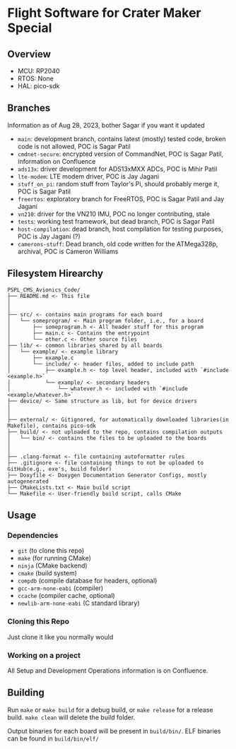 # Flight Software for Crater Maker Special

## Overview

- MCU: RP2040
- RTOS: None
- HAL: pico-sdk

## Branches

Information as of Aug 28, 2023, bother Sagar if you want it updated

- `main`: development branch, contains latest (mostly) tested code, broken code is not allowed, POC is Sagar Patil
- `cmdnet-secure`: encrypted version of CommandNet, POC is Sagar Patil, information on Confluence
- `ads13x`: driver development for ADS13xMXX ADCs, POC is Mihir Patil
- `lte-modem`: LTE modem driver, POC is Jay Jagani
- `stuff_on_pi`: random stuff from Taylor's Pi, should probably merge it, POC is Sagar Patil
- `freertos`: exploratory branch for FreeRTOS, POC is Sagar Patil and Jay Jagani
- `vn210`: driver for the VN210 IMU, POC no longer contributing, stale
- `tests`: working test framework, but dead branch, POC is Sagar Patil
- `host-compilation`: dead branch, host compilation for testing purposes, POC is Jay Jagani (?)
- `camerons-stuff`: Dead branch, old code written for the ATMega328p, archival, POC is Cameron Williams

## Filesystem Hirearchy

```
PSPL_CMS_Avionics_Code/
├── README.md <- This file
│
│
├── src/ <- contains main programs for each board
│   └── someprogram/ <- Main program folder, i.e., for a board
│       ├── someprogram.h <- All header stuff for this program
│       ├── main.c <- Contains the entrypoint
│       └── other.c <- Other source files
├── lib/ <- common libraries shared by all boards
│   └── example/ <- example library
│       ├── example.c
│       └── include/ <- header files, added to include path
│           ├── example.h <- top level header, included with `#include <example.h>`
│           └── example/ <- secondary headers
│               └── whatever.h <- included with `#include <example/whatever.h>`
├── device/ <- Same structure as lib, but for device drivers
│
│
├── external/ <- Gitignored, for automatically downloaded libraries(in Makefile), contains pico-sdk
├── build/ <- not uploaded to the repo, contains compilation outputs
│   └── bin/ <- contains the files to be uploaded to the boards
│
│
├── .clang-format <- file containing autoformatter rules
├── .gitignore <- file containing things to not be uploaded to GitHub(e.g., exe's, build folder)
├── Doxyfile <- Doxygen Documentation Generator Configs, mostly autogenerated
├── CMakeLists.txt <- Main build script
└── Makefile <- User-friendly build script, calls CMake
```

## Usage

### Dependencies

- `git` (to clone this repo)
- `make` (for running CMake)
- `ninja` (CMake backend)
- `cmake` (build system)
- `compdb` (compile database for headers, optional)
- `gcc-arm-none-eabi` (compiler)
- `ccache` (compiler cache, optional)
- `newlib-arm-none-eabi` (C standard library)

### Cloning this Repo

Just clone it like you normally would

### Working on a project

All Setup and Development Operations information is on Confluence.

## Building

Run `make` or `make build` for a debug build, or `make release` for a release build.
`make clean` will delete the build folder.

Output binaries for each board will be present in `build/bin/`. ELF binaries can be found in `build/bin/elf/`

